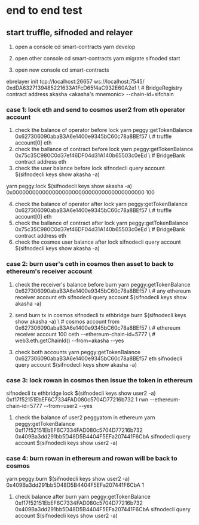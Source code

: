 
# end to end test
## start truffle, sifnoded and relayer
1. open a console
cd smart-contracts
yarn develop

2. open other console 
cd smart-contracts
yarn migrate
sifnoded start

1. open new console
cd smart-contracts

ebrelayer init tcp://localhost:26657 ws://localhost:7545/ \
0xdDA6327139485221633A1FcD65f4aC932E60A2e1 \ # BridgeRegistry contract address
akasha <akasha's mnemonic> --chain-id=sifchain

### case 1: lock eth and send to cosmos user2 from eth operator account
1. check the balance of operator before lock
yarn peggy:getTokenBalance \
0x627306090abaB3A6e1400e9345bC60c78a8BEf57 \ # truffle account[0]
eth
2. check the ballance of contract before lock
yarn peggy:getTokenBalance \
0x75c35C980C0d37ef46DF04d31A140b65503c0eEd \ # BridgeBank contract address
eth
3. check the user balance before lock
sifnodecli query account $(sifnodecli keys show akasha -a)

yarn peggy:lock $(sifnodecli keys show akasha -a) 0x0000000000000000000000000000000000000000 100

4. check the balance of operator after lock
yarn peggy:getTokenBalance 0x627306090abaB3A6e1400e9345bC60c78a8BEf57 \ # truffle account[0]
eth
5. check the ballance of contract after lock
yarn peggy:getTokenBalance 0x75c35C980C0d37ef46DF04d31A140b65503c0eEd \ # BridgeBank contract address
eth
6. check the cosmos user balance after lock
sifnodecli query account $(sifnodecli keys show akasha -a)

### case 2: burn user's ceth in cosmos then asset to back to ethereum's receiver account
1. check the receiver's balance before burn
yarn peggy:getTokenBalance 0x627306090abaB3A6e1400e9345bC60c78a8BEf57 \ # any ethereum receiver account
eth
sifnodecli query account $(sifnodecli keys show akasha -a)

2. send burn tx in cosmos
sifnodecli tx ethbridge burn $(sifnodecli keys show akasha -a) \ # cosmos account from
0x627306090abaB3A6e1400e9345bC60c78a8BEf57 \ # ethereum receiver account
100 ceth --ethereum-chain-id=5777 \ # web3.eth.getChainId()
--from=akasha --yes

3. check both accounts
yarn peggy:getTokenBalance 0x627306090abaB3A6e1400e9345bC60c78a8BEf57 eth
sifnodecli query account $(sifnodecli keys show akasha -a)

### case 3: lock rowan in cosmos then issue the token in ethereum
sifnodecli tx ethbridge lock $(sifnodecli keys show user2 -a) 0xf17f52151EbEF6C7334FAD080c5704D77216b732 1 rwn  --ethereum-chain-id=5777 --from=user2 --yes

1. check the balance of user2 peggyatom in ethereum
yarn peggy:getTokenBalance 0xf17f52151EbEF6C7334FAD080c5704D77216b732  0x409Ba3dd291bb5D48D5B4404F5EFa207441F6CbA
sifnodecli query account $(sifnodecli keys show user2 -a)

### case 4: burn rowan in ethereum and rowan will be back to cosmos
yarn peggy:burn $(sifnodecli keys show user2 -a) 0x409Ba3dd291bb5D48D5B4404F5EFa207441F6CbA 1
1. check balance after burn 
yarn peggy:getTokenBalance 0xf17f52151EbEF6C7334FAD080c5704D77216b732  0x409Ba3dd291bb5D48D5B4404F5EFa207441F6CbA
sifnodecli query account $(sifnodecli keys show user2 -a)